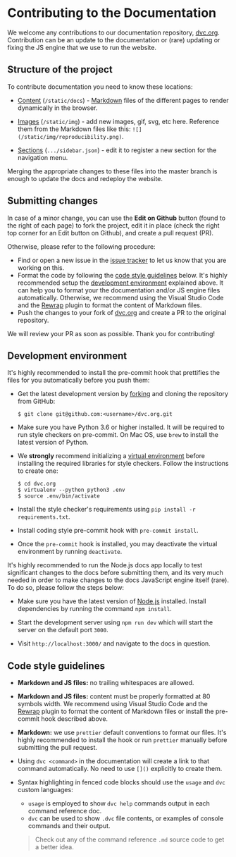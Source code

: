 # Contributing to the Documentation

We welcome any contributions to our documentation repository,
[dvc.org](https://github.com/iterative/dvc.org). Contribution can be an update
to the documentation or (rare) updating or fixing the JS engine that we use to
run the website.

## Structure of the project

To contribute documentation you need to know these locations:

- [Content](https://github.com/iterative/dvc.org/tree/master/static/docs)
  (`/static/docs`) -
  [Markdown](https://guides.github.com/features/mastering-markdown/) files of
  the different pages to render dynamically in the browser.

- [Images](https://github.com/iterative/dvc.org/tree/master/static/img)
  (`/static/img`) - add new images, gif, svg, etc here. Reference them from the
  Markdown files like this: `![](/static/img/reproducibility.png)`.

- [Sections](https://github.com/iterative/dvc.org/tree/master/src/Documentation/sidebar.json)
  (`.../sidebar.json`) - edit it to register a new section for the navigation
  menu.

Merging the appropriate changes to these files into the master branch is enough
to update the docs and redeploy the website.

## Submitting changes

In case of a minor change, you can use the **Edit on Github** button (found to
the right of each page) to fork the project, edit it in place (check the right
top corner for an Edit button on Github), and create a pull request (PR).

Otherwise, please refer to the following procedure:

- Find or open a new issue in the
  [issue tracker](https://github.com/iterative/dvc.org/issues) to let us know
  that you are working on this.
- Format the code by following the
  [code style guidelines](#code-style-guidelines) below. It's highly recommended
  setup the [development environment](#development-environment) explained above.
  It can help you to format your the documentation and/or JS engine files
  automatically. Otherwise, we recommend using the Visual Studio Code and the
  [Rewrap](https://marketplace.visualstudio.com/items?itemName=stkb.rewrap)
  plugin to format the content of Markdown files.
- Push the changes to your fork of
  [dvc.org](https://github.com/iterative/dvc.org.git) and create a PR to the
  original repository.

We will review your PR as soon as possible. Thank you for contributing!

## Development environment

It's highly recommended to install the pre-commit hook that prettifies the files
for you automatically before you push them:

- Get the latest development version by
  [forking](https://help.github.com/en/articles/fork-a-repo) and cloning the
  repository from GitHub:

  ```dvc
  $ git clone git@github.com:<username>/dvc.org.git
  ```

- Make sure you have Python 3.6 or higher installed. It will be required to run
  style checkers on pre-commit. On Mac OS, use `brew` to install the latest
  version of Python.

- We **strongly** recommend initializing a
  [virtual environment](https://virtualenv.pypa.io/en/latest/userguide/) before
  installing the required libraries for style checkers. Follow the instructions
  to create one:

  ```dvc
  $ cd dvc.org
  $ virtualenv --python python3 .env
  $ source .env/bin/activate
  ```

- Install the style checker's requirements using
  `pip install -r requirements.txt`.

- Install coding style pre-commit hook with `pre-commit install`.
- Once the `pre-commit` hook is installed, you may deactivate the virtual
  environment by running `deactivate`.

It's highly recommended to run the Node.js docs app locally to test significant
changes to the docs before submitting them, and its very much needed in order to
make changes to the docs JavaScript engine itself (rare). To do so, please
follow the steps below:

- Make sure you have the latest version of [Node.js](https://nodejs.org/en/)
  installed. Install dependencies by running the command `npm install`.

- Start the development server using `npm run dev` which will start the server
  on the default port `3000`.

- Visit `http://localhost:3000/` and navigate to the docs in question.

## Code style guidelines

- **Markdown and JS files:** no trailing whitespaces are allowed.

- **Markdown and JS files:** content must be properly formatted at 80 symbols
  width. We recommend using Visual Studio Code and the
  [Rewrap](https://marketplace.visualstudio.com/items?itemName=stkb.rewrap)
  plugin to format the content of Markdown files or install the pre-commit hook
  described above.

- **Markdown:** we use `prettier` default conventions to format our files. It's
  highly recommended to install the hook or run `prettier` manually before
  submitting the pull request.

- Using `dvc <command>` in the documentation will create a link to that command
  automatically. No need to use `[]()` explicitly to create them.

- Syntax highlighting in fenced code blocks should use the `usage` and `dvc`
  custom languages:

  - `usage` is employed to show `dvc help` commands output in each command
    reference doc.
  - `dvc` can be used to show `.dvc` file contents, or examples of console
    commands and their output.

  > Check out any of the command reference `.md` source code to get a better
  > idea.
